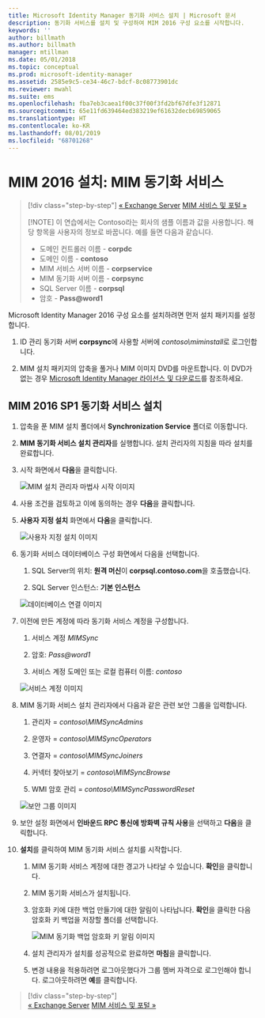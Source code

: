```yaml
---
title: Microsoft Identity Manager 동기화 서비스 설치 | Microsoft 문서
description: 동기화 서비스를 설치 및 구성하여 MIM 2016 구성 요소를 시작합니다.
keywords: ''
author: billmath
ms.author: billmath
manager: mtillman
ms.date: 05/01/2018
ms.topic: conceptual
ms.prod: microsoft-identity-manager
ms.assetid: 2585e9c5-ce34-46c7-bdcf-8c08773901dc
ms.reviewer: mwahl
ms.suite: ems
ms.openlocfilehash: fba7eb3caea1f00c37f00f3fd2bf67dfe3f12871
ms.sourcegitcommit: 65e11fd639464ed383219ef61632decb69859065
ms.translationtype: HT
ms.contentlocale: ko-KR
ms.lasthandoff: 08/01/2019
ms.locfileid: "68701268"
---
```

# <a name="install-mim-2016-mim-synchronization-service"></a>MIM 2016 설치: MIM 동기화 서비스

> [!div class="step-by-step"]
> [« Exchange Server](prepare-server-exchange.md)
> [MIM 서비스 및 포털 »](install-mim-service-portal.md)
> 
> [!NOTE]
> 이 연습에서는 Contoso라는 회사의 샘플 이름과 값을 사용합니다. 해당 항목을 사용자의 정보로 바꿉니다. 예를 들면 다음과 같습니다.
> - 도메인 컨트롤러 이름 - **corpdc**
> - 도메인 이름 - **contoso**
> - MIM 서비스 서버 이름 - **corpservice**
> - MIM 동기화 서버 이름 - **corpsync**
> - SQL Server 이름 - **corpsql**
> - 암호 - <strong>Pass@word1</strong>

Microsoft Identity Manager 2016 구성 요소를 설치하려면 먼저 설치 패키지를 설정합니다.

1. ID 관리 동기화 서버 **corpsync**에 사용할 서버에 *contoso\miminstall*로 로그인합니다.

2. MIM 설치 패키지의 압축을 풀거나 MIM 이미지 DVD를 마운트합니다.  이 DVD가 없는 경우 [Microsoft Identity Manager 라이선스 및 다운로드](microsoft-identity-manager-licensing.md)를 참조하세요.

## <a name="install-mim-2016-sp1-synchronization-service"></a>MIM 2016 SP1 동기화 서비스 설치

1. 압축을 푼 MIM 설치 폴더에서 **Synchronization Service** 폴더로 이동합니다.

2. **MIM 동기화 서비스 설치 관리자**를 실행합니다. 설치 관리자의 지침을 따라 설치를 완료합니다.

3. 시작 화면에서 **다음**을 클릭합니다.

    ![MIM 설치 관리자 마법사 시작 이미지](media/install-mim-sync/MIM_Install1.png)

4. 사용 조건을 검토하고 이에 동의하는 경우 **다음**을 클릭합니다.

5. **사용자 지정 설치** 화면에서 **다음**을 클릭합니다.

    ![사용자 지정 설치 이미지](media/install-mim-sync/MIM_Install2.png)

6. 동기화 서비스 데이터베이스 구성 화면에서 다음을 선택합니다.

   1.  SQL Server의 위치: **원격 머신**이 **corpsql.contoso.com**을 호출했습니다.

   2.  SQL Server 인스턴스: **기본 인스턴스**

   ![데이터베이스 연결 이미지](media/install-mim-sync/MIM_Install3.png)

7. 이전에 만든 계정에 따라 동기화 서비스 계정을 구성합니다.

   1. 서비스 계정 *MIMSync*

   2. 암호: <em>Pass@word1</em>

   3. 서비스 계정 도메인 또는 로컬 컴퓨터 이름: *contoso*

   ![서비스 계정 이미지](media/install-mim-sync/MIM_Install4.png)

8. MIM 동기화 서비스 설치 관리자에서 다음과 같은 관련 보안 그룹을 입력합니다.

   1. 관리자 = *contoso\MIMSyncAdmins*

   2. 운영자 = *contoso\MIMSyncOperators*

   3. 연결자 = *contoso\MIMSyncJoiners*

   4. 커넥터 찾아보기 = *contoso\MIMSyncBrowse*

   5. WMI 암호 관리 = *contoso\MIMSyncPasswordReset*

   ![보안 그룹 이미지](media/install-mim-sync/MIM_Install5.png)

9. 보안 설정 화면에서 **인바운드 RPC 통신에 방화벽 규칙 사용**을 선택하고 **다음**을 클릭합니다.

10. **설치**를 클릭하여 MIM 동기화 서비스 설치를 시작합니다.

    1. MIM 동기화 서비스 계정에 대한 경고가 나타날 수 있습니다. **확인**을 클릭합니다.

    2. MIM 동기화 서비스가 설치됩니다.

    3. 암호화 키에 대한 백업 만들기에 대한 알림이 나타납니다. **확인**을 클릭한 다음 암호화 키 백업을 저장할 폴더를 선택합니다.

        ![MIM 동기화 백업 암호화 키 알림 이미지](media/MIM-Install7.png)

    4. 설치 관리자가 설치를 성공적으로 완료하면 **마침**을 클릭합니다.

    5. 변경 내용을 적용하려면 로그아웃했다가 그룹 멤버 자격으로 로그인해야 합니다. 로그아웃하려면 **예**를 클릭합니다.

> [!div class="step-by-step"]  
> [« Exchange Server](prepare-server-exchange.md)
> [MIM 서비스 및 포털 »](install-mim-service-portal.md)
